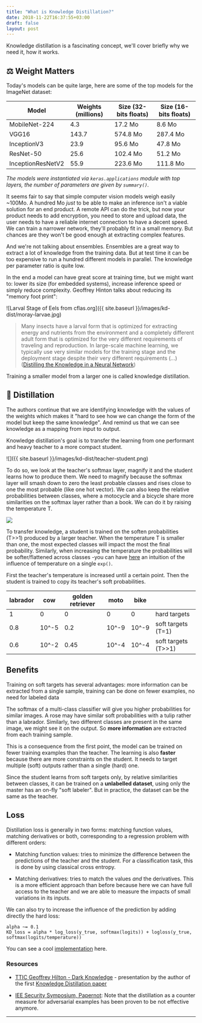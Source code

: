 ```yaml
---
title: "What is Knowledge Distillation?"
date: 2018-11-22T16:37:55+03:00
draft: false
layout: post
---
```


Knowledge distillation is a fascinating concept, we'll cover briefly why we need it, how it works.

## ⚖️ Weight Matters

Today's models can be quite large, here are some of the top models for the ImageNet dataset:

 Model     |  Weights (millions) | Size (32-bits floats)    |  Size  (16-bits floats) |
 -----     | ------------------- | ----------------------   | ----------------------- |
 MobileNet-224 |    4.3          |          17.2 Mo         |       8.6 Mo            |
 VGG16     |       143.7         |             574.8  Mo    |       287.4 Mo          |
InceptionV3|          23.9       |             95.6 Mo      |       47.8  Mo          |
 ResNet-50 |          25.6       |             102.4 Mo     |        51.2 Mo          |
InceptionResNetV2|     55.9      |             223.6 Mo     |        111.8 Mo         |

*The models were instantiated via `keras.applications` module with top layers, the number of parameters are given by `summary()`.*

It seems fair to say that simple computer vision models weigh easily ~100Mo. A hundred Mo *just* to be able to make an inference isn't a viable solution for an end product. A remote API can do the trick, but now your product needs to add encryption, you need to store and upload data, the user needs to have a reliable internet connection to have a decent speed. We can train a narrower network, they'll probably fit in a small memory. But chances are they won't be good enough at extracting complex features.

And we're not talking about ensembles. Ensembles are a great way to extract a lot of knowledge from the training data. But at test time it can be too expensive to run a hundred different models in parallel. The knowledge per parameter ratio is quite low.

In the end a model can have great score at training time, but we might want to: lower its size (for embedded systems), increase inference speed or simply reduce complexity. Geoffrey Hinton talks about reducing its "memory foot print":

![Larval Stage of Eels from cflas.org]({{ site.baseurl }}/images/kd-dist/moray-larvae.jpg)

> Many insects have a larval form that is optimized for extracting energy and nutrients from the environment and a completely different adult form that is optimized for the very different requirements of traveling and reproduction. In large-scale machine learning, we typically use very similar models for the training stage and the deployment stage despite their very different requirements (...) ([Distilling the Knowledge in a Neural Network](https://arxiv.org/pdf/1503.02531.pdf))

Training a smaller model from a larger one is called knowledge distillation.

## 🧪 Distillation

The authors continue that we are identifying knowledge with the values of the weights which makes it "hard to see how we can change the form of the model but keep the same knowledge". And remind us that we can see knowledge as a mapping from input to output.

Knowledge distillation's goal is to transfer the learning from one performant and heavy teacher to a more compact student.

![]({{ site.baseurl }}/images/kd-dist/teacher-student.png)

To do so, we look at the teacher's softmax layer, magnify it and the student learns how to produce them. We need to magnify because the softmax layer will smash down to zero the least probable classes and rises close to one the most probable (like one hot vector). We can also keep the relative probabilities between classes, where a motocycle and a bicycle share more similarities on the softmax layer rather than a book. We can do it by raising the temperature T.

![](http://bit.ly/2P2INsc)

To transfer knowledge, a student is trained on the soften probabilities (T>>1) produced by a larger teacher. When the temperature T is smaller than one, the most expected classes will impact the most the final probability. Similarly, when increasing the temperature the probabilities will be softer/flattened across classes -you can have [here](https://www.desmos.com/calculator/gdcy4dvaje) an intuition of the influence of temperature on a single `exp()`.

First the teacher's temperature is increased until a certain point. Then the student is trained to copy its teacher's soft probabilities.

| labrador | cow | golden retriever | moto | bike |    |
| ---      | --- | ---              | ---  | --- | --- |
| 1     | 0 | 0        | 0 |  0 | hard targets |
| 0.8      | 10^-5 | 0.2            | 10^-9 | 10^-9 | soft targets (T=1) |
| 0.6      | 10^-2 | 0.45           | 10^-4 | 10^-4 | soft targets (T>>1) |

## Benefits

Training on soft targets has several advantages: more information can be extracted from a single sample, training can be done on fewer examples, no need for labeled data

The softmax of a multi-class classifier will give you higher probabilities for similar images. A rose may have similar soft probabilities with a tulip rather than a labrador. Similarly, two different classes are present in the same image, we might see it on the output. So **more information** are extracted from each training sample.

This is a consequence from the first point, the model can be trained on fewer training examples than the teacher. The learning is also **faster** because there are more constraints on the student. It needs to target multiple (soft) outputs rather than a single (hard) one.

Since the student learns from soft targets only, by relative similarities between classes, it can be trained on a **unlabelled dataset**, using only the master has an on-fly "soft labeler". But in practice, the dataset can be the same as the teacher.

## Loss

Distillation loss is generally in two forms: matching function values, matching derivatives or both, corresponding to a regression problem with different orders:

- Matching function values: tries to minimize the difference between the predictions of the teacher and the student. For a classification task, this is done by using classical cross entropy.

- Matching derivatives: tries to match the values *and* the derivatives. This is a more efficient approach than before because here we can have full access to the teacher and we are able to measure the impacts of small variations in its inputs.

We can also try to increase the influence of the prediction by adding directly the hard loss:

```
alpha ~= 0.1
KD_loss = alpha * log_loss(y_true, softmax(logits)) + logloss(y_true, softmax(logits/temperature))
```

You can see a cool [implementation](https://github.com/Ujjwal-9/Knowledge-Distillation/blob/master/knowledge_distillation_for_mobilenet.ipynb) here.

### Resources

- [TTIC Geoffrey Hilton - Dark Knowledge](https://www.youtube.com/watch?v=EK61htlw8hY?t=650) - presentation by the author of the first [Knowledge Distillation paper](https://arxiv.org/pdf/1503.02531v1.pdf)

- [IEE Security Symposium, Papernot](https://www.youtube.com/watch?v=oQr0gODUiZo):
Note that the distillation as a counter measure for adversarial examples has been proven to be not effective anymore.


----
